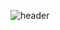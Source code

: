 ![header](https://capsule-render.vercel.app/api?type=waving&color=0:2B86C5,50:784B80,100:FF3CAC&section=footer&height=170&text=Daniel%20Lee&fontColor=FFFFFF&fontSize=70)
